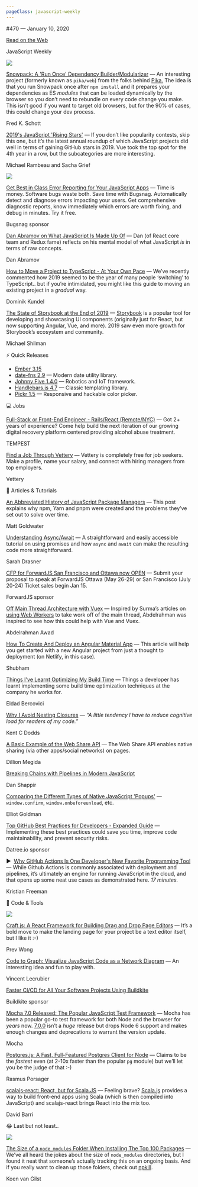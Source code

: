 ```yaml
---
pageClass: javascript-weekly
---
```


<!-- left/right splitbar -->
  

#470 — January 10, 2020

[Read on the Web](https://javascriptweekly.com/link/82235/web)

<!-- masthead -->
 

JavaScript Weekly

 
[![](https://res.cloudinary.com/cpress/image/upload/w_1280,e_sharpen:60/v1578677280/upm09j1pknybiv7xz5t4.png)](https://javascriptweekly.com/link/82244/web)
 

[Snowpack: A 'Run Once' Dependency Builder/Modularizer](https://javascriptweekly.com/link/82244/web "www.snowpack.dev") — An interesting project \(formerly known as `pika/web`\) from the folks behind [Pika.](https://javascriptweekly.com/link/82245/web) The idea is that you run Snowpack once after `npm install` and it prepares your dependencies as ES _modules_ that can be loaded dynamically by the browser so you don’t need to rebundle on every code change you make. This isn’t good if you want to target old browsers, but for the 90\% of cases, this could change your dev process.

Fred K. Schott

 

[2019's JavaScript 'Rising Stars'](https://javascriptweekly.com/link/82246/web "risingstars.js.org") — If you don’t like popularity contests, skip this one, but it’s the latest annual roundup of which JavaScript projects did well in terms of gaining GitHub stars in 2019. Vue took the top spot for the 4th year in a row, but the subcategories are more interesting.

Michael Rambeau and Sacha Grief

 
[![](https://copm.s3.amazonaws.com/e01683f2.png)](https://javascriptweekly.com/link/82236/web)

[Get Best in Class Error Reporting for Your JavaScript Apps](https://javascriptweekly.com/link/82236/web "www.bugsnag.com") — Time is money. Software bugs waste both. Save time with Bugsnag. Automatically detect and diagnose errors impacting your users. Get comprehensive diagnostic reports, know immediately which errors are worth fixing, and debug in minutes. Try it free.

Bugsnag sponsor

 

[Dan Abramov on What JavaScript Is Made Up Of](https://javascriptweekly.com/link/82247/web "overreacted.io") — Dan \(of React core team and Redux fame\) reflects on his mental model of what JavaScript _is_ in terms of raw concepts.

Dan Abramov

 

[How to Move a Project to TypeScript \- At Your Own Pace](https://javascriptweekly.com/link/82248/web "www.twilio.com") — We’ve recently commented how 2019 seemed to be the year of many people ‘switching’ to TypeScript.. but if you’re intimidated, you might like this guide to moving an existing project in a _gradual_ way.

Dominik Kundel

 

[The State of Storybook at the End of 2019](https://javascriptweekly.com/link/82265/web "medium.com") — [Storybook](https://javascriptweekly.com/link/82266/web) is a popular tool for developing and showcasing UI components \(originally just for React, but now supporting Angular, Vue, and more\). 2019 saw even more growth for Storybook’s ecosystem and community.

Michael Shilman

 
<!-- normal content section -->
 

⚡️ Quick Releases

- [Ember 3.15](https://javascriptweekly.com/link/82237/web)
- [date-fns 2.9](https://javascriptweekly.com/link/82267/web) — Modern date utility library.
- [Johnny Five 1.4.0](https://javascriptweekly.com/link/82268/web) — Robotics and IoT framework.
- [Handlebars.js 4.7](https://javascriptweekly.com/link/82269/web) — Classic templating library.
- [Pickr 1.5](https://javascriptweekly.com/link/82270/web) — Responsive and hackable color picker.

 

💻 Jobs

 

[Full-Stack or Front-End Engineer \- Rails/React \(Remote/NYC\)](https://javascriptweekly.com/link/82238/web "jobs.lever.co") — Got 2+ years of experience\? Come help build the next iteration of our growing digital recovery platform centered providing alcohol abuse treatment.

TEMPEST

 

[Find a Job Through Vettery](https://javascriptweekly.com/link/82239/web "www.vettery.com") — Vettery is completely free for job seekers. Make a profile, name your salary, and connect with hiring managers from top employers.

Vettery

 

📘 Articles \& Tutorials

 

[An Abbreviated History of JavaScript Package Managers](https://javascriptweekly.com/link/82249/web "t.co") — This post explains why npm, Yarn and pnpm were created and the problems they’ve set out to solve over time.

Matt Goldwater

 

[Understanding Async/Await](https://javascriptweekly.com/link/82250/web "css-tricks.com") — A straightforward and easily accessible tutorial on using promises and how `async` and `await` can make the resulting code more straightforward.

Sarah Drasner

 

[CFP for ForwardJS San Francisco and Ottawa now OPEN](https://javascriptweekly.com/link/82240/web) — Submit your proposal to speak at ForwardJS Ottawa \(May 26-29\) or San Francisco \(July 20-24\) Ticket sales begin Jan 15.

ForwardJS sponsor

 

[Off Main Thread Architecture with Vuex](https://javascriptweekly.com/link/82262/web "logaretm.com") — Inspired by Surma’s articles on [using Web Workers](https://javascriptweekly.com/link/82263/web) to take work off of the main thread, Abdelrahman was inspired to see how this could help with Vue and Vuex.

Abdelrahman Awad

 

[How To Create And Deploy an Angular Material App](https://javascriptweekly.com/link/82251/web "www.smashingmagazine.com") — This article will help you get started with a new Angular project from just a thought to deployment \(on Netlify, in this case\).

Shubham

 

[Things I've Learnt Optimizing My Build Time](https://javascriptweekly.com/link/82252/web "dutzi.party") — Things a developer has learnt implementing some build time optimization techniques at the company he works for.

Eldad Bercovici

 

[Why I Avoid Nesting Closures](https://javascriptweekly.com/link/82253/web "kentcdodds.com") — _“A little tendency I have to reduce cognitive load for readers of my code.”_

Kent C Dodds

 

[A Basic Example of the Web Share API](https://javascriptweekly.com/link/82254/web "dillionmegida.com") — The Web Share API enables native sharing \(via other apps/social networks\) on pages.

Dillion Megida

 

[Breaking Chains with Pipelines in Modern JavaScript](https://javascriptweekly.com/link/82255/web "www.wix.engineering")

Dan Shappir

 

[Comparing the Different Types of Native JavaScript 'Popups'](https://javascriptweekly.com/link/82256/web "css-tricks.com") — `window.confirm`, `window.onbeforeunload`, etc.

Elliot Goldman

 

[Top GitHub Best Practices for Developers \- Expanded Guide](https://javascriptweekly.com/link/82241/web "try.datree.io") — Implementing these best practices could save you time, improve code maintainability, and prevent security risks.

Datree.io sponsor

 

▶  [Why GitHub Actions Is One Developer's New Favorite Programming Tool](https://javascriptweekly.com/link/82257/web "www.youtube.com") — While Github Actions is commonly associated with deployment and pipelines, it’s ultimately an engine for running JavaScript in the cloud, and that opens up some neat use cases as demonstrated here. _17 minutes._

Kristian Freeman

 

🔧 Code \& Tools

 
[![](https://res.cloudinary.com/cpress/image/upload/w_1280,e_sharpen:60/v1578677665/w0il5thiqbghk7ufugch.png)](https://javascriptweekly.com/link/82271/web)
 

[Craft.js: A React Framework for Building Drag and Drop Page Editors](https://javascriptweekly.com/link/82271/web "craft.js.org") — It’s a bold move to make the landing page for your project be a text editor itself, but I like it :-\)

Prev Wong

 

[Code to Graph: Visualize JavaScript Code as a Network Diagram](https://javascriptweekly.com/link/82264/web "crubier.github.io") — An interesting idea and fun to play with.

Vincent Lecrubier

 

[Faster CI/CD for All Your Software Projects Using Buildkite](https://javascriptweekly.com/link/82242/web "buildkite.com")

Buildkite sponsor

 

[Mocha 7.0 Released: The Popular JavaScript Test Framework](https://javascriptweekly.com/link/82258/web "github.com") — Mocha has been a popular go-to test framework for both Node and the browser for _years_ now. [7.0.0](https://javascriptweekly.com/link/82259/web) isn’t a _huge_ release but drops Node 6 support and makes enough changes and deprecations to warrant the version update.

Mocha

 

[Postgres.js: A Fast, Full-Featured Postgres Client for Node](https://javascriptweekly.com/link/82260/web "github.com") — Claims to be the _fastest_ even \(at 2-10x faster than the popular `pg` module\) but we’ll let you be the judge of that :-\)

Rasmus Porsager

 

[scalajs-react: React, but for Scala.JS](https://javascriptweekly.com/link/82272/web "github.com") — Feeling brave\? [Scala.js](https://javascriptweekly.com/link/82273/web) provides a way to build front-end apps using Scala \(which is then compiled into JavaScript\) and scalajs-react brings React into the mix too.

David Barri

 

😂 Last but not least..

 
[![](https://res.cloudinary.com/cpress/image/upload/w_1280,e_sharpen:60/kniuecotqjkfd2l9fe5a.jpg)](https://javascriptweekly.com/link/82243/web)
 
 

[The Size of a `node_modules` Folder When Installing The Top 100 Packages](https://javascriptweekly.com/link/82243/web "size-of-npm.netlify.com") — We’ve all heard the jokes about the size of `node_modules` directories, but I found it neat that someone’s actually tracking this on an ongoing basis. And if you really want to clean up those folders, check out [npkill](https://javascriptweekly.com/link/82274/web).

Koen van Gilst

